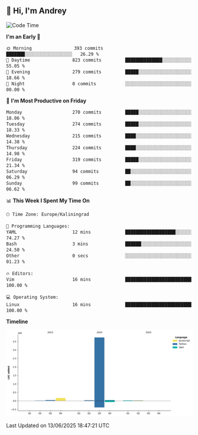 ## 👋 Hi, I'm Andrey

<!--START_SECTION:waka-->
![Code Time](http://img.shields.io/badge/Code%20Time-874%20hrs%2027%20mins-blue)

**I'm an Early 🐤** 

```text
🌞 Morning                393 commits         ███████░░░░░░░░░░░░░░░░░░   26.29 % 
🌆 Daytime                823 commits         ██████████████░░░░░░░░░░░   55.05 % 
🌃 Evening                279 commits         █████░░░░░░░░░░░░░░░░░░░░   18.66 % 
🌙 Night                  0 commits           ░░░░░░░░░░░░░░░░░░░░░░░░░   00.00 % 
```
📅 **I'm Most Productive on Friday** 

```text
Monday                   270 commits         █████░░░░░░░░░░░░░░░░░░░░   18.06 % 
Tuesday                  274 commits         █████░░░░░░░░░░░░░░░░░░░░   18.33 % 
Wednesday                215 commits         ████░░░░░░░░░░░░░░░░░░░░░   14.38 % 
Thursday                 224 commits         ████░░░░░░░░░░░░░░░░░░░░░   14.98 % 
Friday                   319 commits         █████░░░░░░░░░░░░░░░░░░░░   21.34 % 
Saturday                 94 commits          ██░░░░░░░░░░░░░░░░░░░░░░░   06.29 % 
Sunday                   99 commits          ██░░░░░░░░░░░░░░░░░░░░░░░   06.62 % 
```


📊 **This Week I Spent My Time On** 

```text
🕑︎ Time Zone: Europe/Kaliningrad

💬 Programming Languages: 
YAML                     12 mins             ███████████████████░░░░░░   74.27 % 
Bash                     3 mins              ██████░░░░░░░░░░░░░░░░░░░   24.50 % 
Other                    0 secs              ░░░░░░░░░░░░░░░░░░░░░░░░░   01.23 % 

🔥 Editors: 
Vim                      16 mins             █████████████████████████   100.00 % 

💻 Operating System: 
Linux                    16 mins             █████████████████████████   100.00 % 
```

**Timeline**

![Lines of Code chart](https://raw.githubusercontent.com/Mist3s/Mist3s/main/assets/bar_graph.png)


 Last Updated on 13/06/2025 18:47:21 UTC
<!--END_SECTION:waka-->

